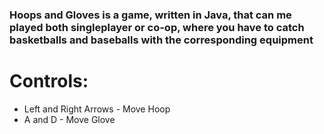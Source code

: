### Hoops and Gloves is a game, written in Java, that can me played both singleplayer or co-op, where you have to catch basketballs and baseballs with the corresponding equipment

# Controls:

* Left and Right Arrows - Move Hoop
* A and D - Move Glove
